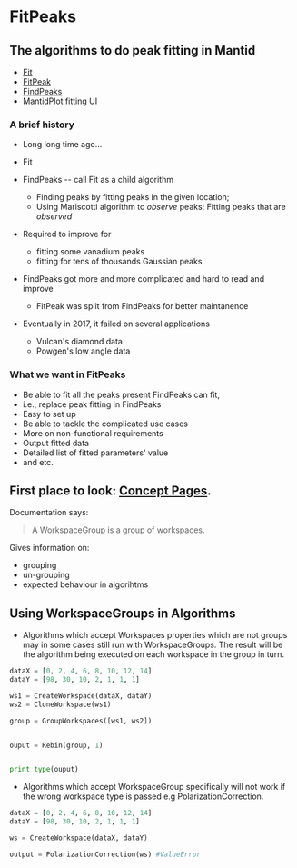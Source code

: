 # FitPeaks

## The algorithms to do peak fitting in Mantid

* [Fit](http://docs.mantidproject.org/nightly/algorithms/Fit-v1.html)
* [FitPeak](http://docs.mantidproject.org/nightly/algorithms/FitPeak-v1.html)
* [FindPeaks](http://docs.mantidproject.org/nightly/algorithms/FindPeaks-v1.html)
* MantidPlot fitting UI

### A brief history

* Long long time ago...
 * Fit
 * FindPeaks -- call Fit as a child algorithm
   * Finding peaks by fitting peaks in the given location;
   * Using Mariscotti algorithm to *observe* peaks; Fitting peaks that are *observed*
* Required to improve for

  * fitting some vanadium peaks
  * fitting for tens of thousands Gaussian peaks
* FindPeaks got more and more complicated and hard to read and improve

  * FitPeak was split from FindPeaks for better maintanence
* Eventually in 2017, it failed on several applications

  * Vulcan's diamond data
  * Powgen's low angle data
 
### What we want in FitPeaks

* Be able to fit all the peaks present FindPeaks can fit,
 * i.e., replace peak fitting in FindPeaks
* Easy to set up
* Be able to tackle the complicated use cases
* More on non-functional requirements
 * Output fitted data
 * Detailed list of fitted parameters' value
 * and etc.

## First place to look: [Concept Pages](http://docs.mantidproject.org/nightly/concepts/WorkspaceGroup.html).

Documentation says:
> A WorkspaceGroup is a group of workspaces.

Gives information on:
* grouping
* un-grouping
* expected behaviour in algorihtms



## Using WorkspaceGroups in Algorithms
* Algorithms which accept Workspaces properties which are not groups may in some cases still run with WorkspaceGroups. The result will be the algorithm being executed on each workspace in the group in turn.
```python
dataX = [0, 2, 4, 6, 8, 10, 12, 14]
dataY = [98, 30, 10, 2, 1, 1, 1]

ws1 = CreateWorkspace(dataX, dataY)
ws2 = CloneWorkspace(ws1)

group = GroupWorkspaces([ws1, ws2])


ouput = Rebin(group, 1)


print type(ouput)
```
* Algorithms which accept WorkspaceGroup specifically will not work if the wrong workspace type is passed e.g PolarizationCorrection.
```python
dataX = [0, 2, 4, 6, 8, 10, 12, 14]
dataY = [98, 30, 10, 2, 1, 1, 1]

ws = CreateWorkspace(dataX, dataY)

output = PolarizationCorrection(ws) #ValueError
```



